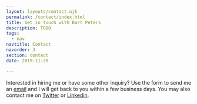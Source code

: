 ```yaml
---
layout: layouts/contact.njk
permalink: /contact/index.html
title: Get in touch with Bart Peters
description: TODO
tags:
  - nav
navtitle: Contact
navorder: 3
section: contact
date: 2019-11-20

---
```


Interested in hiring me or have some other inquiry? 
Use the form to send me an [email](mailto:aaron@aaronpeters.nl) and I will get back to you within a few business days.
You may also contact me on [Twitter](https://twitter.com/aaronpeters) or [Linkedin](http://www.linkedin.com/in/aaronpeters).
